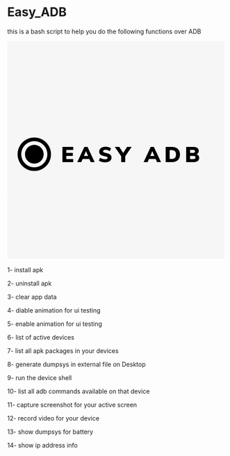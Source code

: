 # Easy_ADB
this is a bash script to help you do the following functions over ADB

![alt tag](art/team.png)


1- install apk

2- uninstall apk

3- clear app data

4- diable animation for ui testing

5- enable animation for ui testing

6- list of active devices

7- list all apk packages in your devices

8- generate dumpsys in external file on Desktop

9- run the device shell

10- list all adb commands available on that device

11- capture screenshot for your active screen

12- record video for your device

13- show dumpsys for battery

14- show ip address info

 
